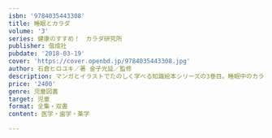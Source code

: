 ```yaml
---
isbn: '9784035443308'
title: 睡眠とカラダ
volume: '3'
series: 健康のすすめ！　カラダ研究所
publisher: 偕成社
pubdate: '2018-03-19'
cover: 'https://cover.openbd.jp/9784035443308.jpg'
author: 石倉ヒロユキ／著 金子光延／監修
description: マンガとイラストでたのしく学べる知識絵本シリーズの3巻目。睡眠中のカラダのしくみや分泌されるホルモン、脳のはたらきなどを紹介します。
price: '2400'
genre: 児童図書
target: 児童
format: 全集・双書
content: 医学・歯学・薬学

---
```

